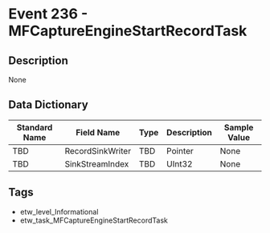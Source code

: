 # Event 236 - MFCaptureEngineStartRecordTask

## Description
None

## Data Dictionary
|Standard Name|Field Name|Type|Description|Sample Value|
|---|---|---|---|---|
|TBD|RecordSinkWriter|TBD|Pointer|None|None|
|TBD|SinkStreamIndex|TBD|UInt32|None|None|

## Tags
* etw_level_Informational
* etw_task_MFCaptureEngineStartRecordTask
